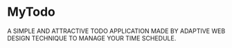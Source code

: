 # MyTodo
A SIMPLE AND ATTRACTIVE TODO APPLICATION MADE BY ADAPTIVE WEB DESIGN TECHNIQUE TO MANAGE YOUR TIME SCHEDULE.
